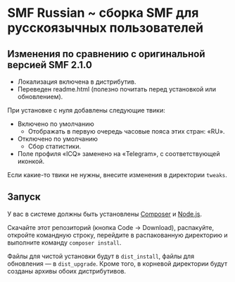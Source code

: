 
# SMF Russian ~ сборка SMF для русскоязычных пользователей

## Изменения по сравнению с оригинальной версией SMF 2.1.0
* Локализация включена в&nbsp;дистрибутив.
* Переведен readme.html (полезно почитать перед установкой или обновлением).

При установке с нуля добавлены следующие твики:
* Включено по&nbsp;умолчанию
    * Отображать в&nbsp;первую очередь часовые пояса этих стран: «RU».
* Отключено по&nbsp;умолчанию
    * Сбор статистики.
* Поле профиля «ICQ» заменено на «Telegram», с соответствующей иконкой.

Если какие-то твики не нужны, внесите изменения в директории `tweaks`.

## Запуск

У вас в системе должны быть установлены [Composer](https://getcomposer.org/download/) и [Node.js](https://nodejs.org/en/).

Скачайте этот репозиторий (кнопка Code -> Download), распакуйте, откройте командную строку, перейдите в распакованную директорию и выполните команду `composer install`.

Файлы для чистой установки будут в `dist_install`, файлы для обновления — в `dist_upgrade`. Кроме того, в корневой директории будут созданы архивы обоих дистрибутивов.